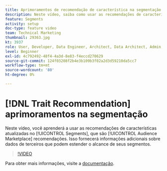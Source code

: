 ```yaml
---
title: Aprimoramentos de recomendação de característica na segmentação
description: Neste vídeo, saiba como usar as recomendações de características atualizadas em Segmentos, que são recomendações de Audience Marketplace. Obtenha insights adicionais sobre dados de terceiros que podem estender o alcance de seus segmentos.
feature: Segments
activity: setup
doc-type: feature video
team: Technical Marketing
thumbnail: 29363.jpg
kt: 3937
role: User, Developer, Data Engineer, Architect, Data Architect, Admin, Leader
level: Beginner
exl-id: 4c792492-48f4-4a3d-8e83-f4eccd270629
source-git-commit: 124f03208f2b4e3b109b3f02a2d3d59210da5cc7
workflow-type: tm+mt
source-wordcount: '80'
ht-degree: 0%

---
```


# [!DNL Trait Recommendation] aprimoramentos na segmentação

Neste vídeo, você aprenderá a usar as recomendações de características atualizadas no [!UICONTROL Segments], que são [!UICONTROL Audience Marketplace] recomendações. Isso fornecerá informações adicionais sobre dados de terceiros que podem estender o alcance de seus segmentos.

>[!VIDEO](https://video.tv.adobe.com/v/29363/?quality=12)

Para obter mais informações, visite a [documentação](https://experienceleague.adobe.com/docs/audience-manager/user-guide/features/segments/trait-recommendations.html?lang=pt-BR).
